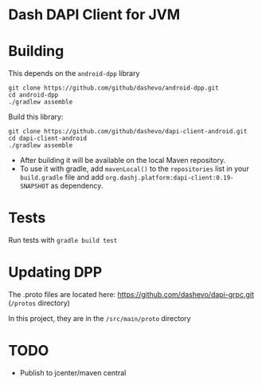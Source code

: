 # Dash DAPI Client for JVM

# Building
This depends on the `android-dpp` library
```
git clone https://github.com/github/dashevo/android-dpp.git
cd android-dpp
./gradlew assemble
```
Build this library:
```
git clone https://github.com/github/dashevo/dapi-client-android.git
cd dapi-client-android
./gradlew assemble
```
- After building it will be available on the local Maven repository.
- To use it with gradle, add `mavenLocal()` to the `repositories` list in your `build.gradle` file and add `org.dashj.platform:dapi-client:0.19-SNAPSHOT` as dependency. 

# Tests
Run tests with `gradle build test`

# Updating DPP
The .proto files are located here: https://github.com/dashevo/dapi-grpc.git (`/protos` directory)

In this project, they are in the `/src/main/proto` directory

# TODO
- Publish to jcenter/maven central
